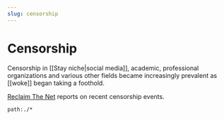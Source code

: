 ```yaml
---
slug: censorship
---
```


# Censorship

Censorship in [[Stay niche|social media]], academic, professional organizations and various other fields became increasingly prevalent as [[woke]] began taking a foothold.

[Reclaim The Net](https://reclaimthenet.org) reports on recent censorship events.

```query
path:./*
```